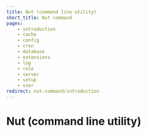 ```yaml
---
title: Nut (command line utility)
short_title: Nut command
pages:
    - introduction
    - cache
    - config
    - cron
    - database
    - extensions
    - log
    - role
    - server
    - setup
    - user
redirect: nut-command/introduction
---
```

Nut (command line utility)
==========================
